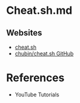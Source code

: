 # Cheat.sh.md

## Websites

* [cheat.sh](https://cheat.sh/) 
* [chubin/cheat.sh GitHub](https://github.com/chubin/cheat.sh)

# References

* YouTube Tutorials
  
